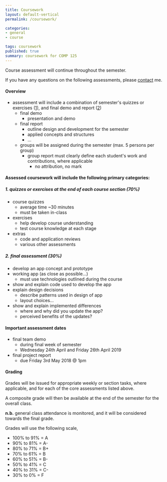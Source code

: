 ```yaml
---
title: Coursework
layout: default-vertical
permalink: /coursework/

categories:
- general
- course

tags: coursework
published: true
summary: coursework for COMP 125
---
```


Course assessment will continue throughout the semester.

If you have any questions on the following assessments, please [contact](/contact) me.

#### Overview

* assessment will include a combination of semester's quizzes or exercises ([1](#assessment1)), and final demo and report ([2](#assessment2))
  * final demo
    * presentation and demo
  * final report
    * outline design and development for the semester
    * applied concepts and structures
    * ...
  * groups will be assigned during the semester (max. 5 persons per group)
    * group report must clearly define each student's work and contributions, where applicable
      * no attribution, no mark

#### Assessed coursework will include the following primary categories:

<a id="assessment1"></a>

##### 1. quizzes or exercises at the end of each course section (70%)

* course quizzes
  * average time ~30 minutes
  * must be taken in-class
* exercises
  * help develop course understanding
  * test course knowledge at each stage
* extras
  * code and application reviews
  * various other assessments

<a id="assessment2"></a>

##### 2. final assessment (30%)

* develop an app concept and prototype
* working app (as close as possible...)
  * must use technologies outlined during the course
* show and explain code used to develop the app
* explain design decisions
  * describe patterns used in design of app
  * layout choices...
* show and explain implemented differences
  * where and why did you update the app?
  * perceived benefits of the updates?

#### Important assessment dates

* final team demo
  * during final week of semester
  * Wednesday 24th April and Friday 26th April 2019
* final project report
  * due Friday 3rd May 2018 @ 1pm

#### Grading

Grades will be issued for appropriate weekly or section tasks, where applicable, and for each of the core assessments listed above.

A composite grade will then be available at the end of the semester for the overall class.

**n.b.** general class attendance is monitored, and it will be considered towards the final grade.

Grades will use the following scale,

  * 100% to 91% = A
  * 90% to 81%  = A-
  * 80% to 71%  = B+
  * 70% to 61%  = B
  * 60% to 51%  = B-
  * 50% to 41%  = C
  * 40% to 31%  = C-
  * 30% to 0%   = F
